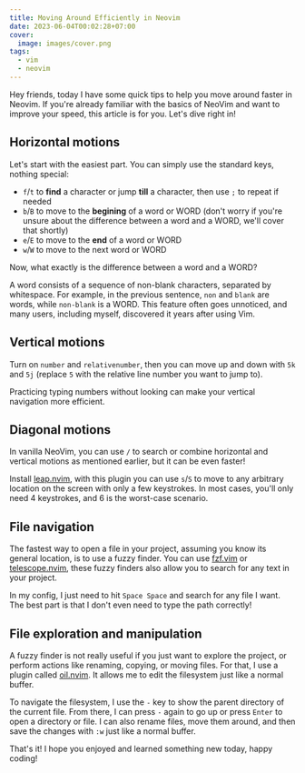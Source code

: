 ```yaml
---
title: Moving Around Efficiently in Neovim
date: 2023-06-04T00:02:28+07:00
cover:
  image: images/cover.png
tags:
  - vim
  - neovim
---
```


Hey friends, today I have some quick tips to help you move around faster in Neovim.
If you're already familiar with the basics of NeoVim and want to improve your speed, this article is for you.
Let's dive right in!

## Horizontal motions

Let's start with the easiest part.
You can simply use the standard keys, nothing special:

- `f`/`t` to **find** a character or jump **till** a character, then use `;` to repeat if needed
- `b`/`B` to move to the **begining** of a word or WORD (don't worry if you're unsure about the difference between a word and a WORD, we'll cover that shortly)
- `e`/`E` to move to the **end** of a word or WORD
- `w`/`W` to move to the next word or WORD

Now, what exactly is the difference between a word and a WORD?

A word consists of a sequence of non-blank characters, separated by whitespace.
For example, in the previous sentence, `non` and `blank` are words, while `non-blank` is a WORD.
This feature often goes unnoticed, and many users, including myself, discovered it years after using Vim.

## Vertical motions

Turn on `number` and `relativenumber`, then you can move up and down with `5k` and `5j`
(replace `5` with the relative line number you want to jump to).

Practicing typing numbers without looking can make your vertical navigation more efficient.

## Diagonal motions

In vanilla NeoVim, you can use `/` to search or combine horizontal and vertical motions as mentioned earlier,
but it can be even faster!

Install [leap.nvim](https://github.com/ggandor/leap.nvim), with this plugin you can use `s`/`S` to move to any arbitrary location on the screen with only a few keystrokes.
In most cases, you'll only need 4 keystrokes, and 6 is the worst-case scenario.

## File navigation

The fastest way to open a file in your project, assuming you know its general location, is to use a fuzzy finder.
You can use [fzf.vim](https://github.com/junegunn/fzf.vim) or [telescope.nvim](https://github.com/nvim-telescope/telescope.nvim),
these fuzzy finders also allow you to search for any text in your project.

In my config, I just need to hit `Space Space` and search for any file I want.
The best part is that I don't even need to type the path correctly!

## File exploration and manipulation

A fuzzy finder is not really useful if you just want to explore the project, or perform actions like renaming, copying, or moving files.
For that, I use a plugin called [oil.nvim](https://github.com/stevearc/oil.nvim).
It allows me to edit the filesystem just like a normal buffer.

To navigate the filesystem, I use the `-` key to show the parent directory of the current file.
From there, I can press `-` again to go up or press `Enter` to open a directory or file.
I can also rename files, move them around, and then save the changes with `:w` just like a normal buffer.

That's it!
I hope you enjoyed and learned something new today, happy coding!
